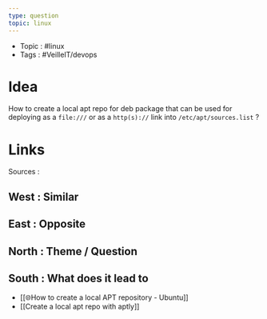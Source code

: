 ```yaml
---
type: question
topic: linux 
---
```


- Topic : #linux 
- Tags :  #VeilleIT/devops 

# Idea


How to create a local apt repo for deb package that can be used for deploying as a `file:///` or  as a `http(s)://` link into `/etc/apt/sources.list` ?


# Links

Sources :

## West : Similar

## East : Opposite

## North : Theme / Question

## South : What does it lead to

- [[🌐How to create a local APT repository - Ubuntu]]
- [[Create a local apt repo with aptly]]

